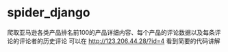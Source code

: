 # spider_django
爬取亚马逊各类产品排名前100的产品详细内容、每个产品的评论数据以及每条评论的评论者的历史评论
可以在 http://123.206.44.28/?id=4 看到简要的代码讲解
